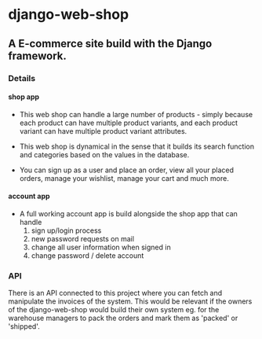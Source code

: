# django-web-shop

## A E-commerce site build with the Django framework. 

### Details

#### shop app
- This web shop can handle a large number of products - simply because each product can have multiple product variants, and each product variant can have multiple product variant attributes.

- This web shop is dynamical in the sense that it builds its search function and categories based on the values in the database.

- You can sign up as a user and place an order, view all your placed orders, manage your wishlist, manage your cart and much more.

#### account app
- A full working account app is build alongside the shop app that can handle
  1) sign up/login process
  2) new password requests on mail
  3) change all user information when signed in
  4) change password / delete account

### API

There is an API connected to this project where you can fetch and manipulate the invoices of the system. This would be relevant if the owners of the django-web-shop would build their own system eg. for the warehouse managers to pack the orders and mark them as 'packed' or 'shipped'.
